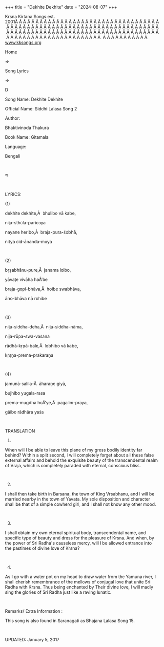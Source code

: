 +++ 
title = "Dekhite Dekhite"
date = "2024-08-07"
+++

Krsna Kirtana Songs est. 2001Â Â Â Â Â Â Â Â Â Â Â Â Â Â Â Â Â Â Â Â Â Â Â Â Â Â Â Â Â Â Â Â Â Â Â Â Â Â Â Â Â Â Â Â Â Â Â Â Â Â Â Â Â Â Â Â Â Â Â Â Â Â Â Â Â Â Â Â Â Â Â Â Â Â Â Â Â Â Â Â Â Â Â Â Â Â Â Â Â Â Â Â Â Â Â Â Â Â Â Â Â Â Â Â Â Â Â Â Â Â Â Â Â Â Â Â Â Â Â Â Â Â Â Â Â Â Â Â Â Â Â Â  Â Â Â Â Â Â Â Â Â Â Â  
www.kksongs.org








Home
 
⇒
 
Song Lyrics
 
⇒
 
D


Song
Name: Dekhite Dekhite


Official
Name: Siddhi Lalasa Song 2


Author:

Bhaktivinoda
Thakura


Book
Name: 
Gitamala


Language:

Bengali


 








অ








 


LYRICS:


(1)


dekhite
dekhite,Â  bhulibo vā kabe,


nija-sthūla-paricoya


nayane
heribo,Â  braja-pura-śobhā,


nitya
cid-ānanda-moya


 


(2)


bṛṣabhānu-pure,Â 
janama loibo,


yāvaṭe
vivāha haÂ’be


braja-gopī-bhāva,Â 
hoibe swabhāva,


āno-bhāva
nā rohibe


 


(3)


nija-siddha-deha,Â 
nija-siddha-nāma,


nija-rūpa-swa-vasana


rādhā-kṛpā-bale,Â 
lobhibo vā kabe,


kṛṣṇa-prema-prakaraṇa


 


(4)


jamunā-salila-Â 
āharaṇe giyā,


bujhibo
yugala-rasa


prema-mugdha
hoÂ’ye,Â  pāgalinī-prāya,


gāibo
rādhāra yaśa


 


TRANSLATION


1)
When will I be able to leave this plane of my gross bodily identity far behind?
Within a split second, I will completely forget about all these false external
affairs and behold the exquisite beauty of the transcendental realm of Vraja,
which is completely paraded with eternal, conscious bliss.


 


2)
I shall then take birth in Barsana, the town of King Vrsabhanu, and I will be
married nearby in the town of Yavata. My sole disposition and character shall
be that of a simple cowherd girl, and I shall not know any other mood. 


 


3)
I shall obtain my own eternal spiritual body, transcendental name, and specific
type of beauty and dress for the pleasure of Krsna. And when, by the power of
Sri Radha's causeless mercy, will I be allowed entrance into the pastimes of
divine love of Krsna?


 


4)
As I go with a water pot on my head to draw water from the Yamuna river, I
shall cherish remembrance of the mellows of conjugal love that unite Sri Radha
with Krsna. Thus being enchanted by Their divine love, I will madly sing the
glories of Sri Radha just like a raving lunatic.


 


Remarks/ Extra Information
: 


This
song is also found in Saranagati as Bhajana Lalasa Song 15.


 


UPDATED:
 January 5, 2017